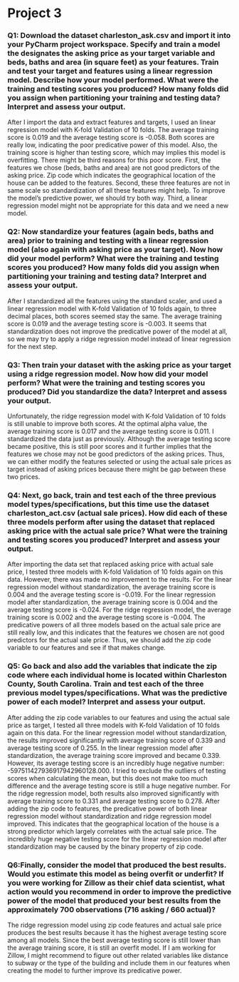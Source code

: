 # Project 3
### Q1: Download the dataset charleston_ask.csv and import it into your PyCharm project workspace. Specify and train a model the designates the asking price as your target variable and beds, baths and area (in square feet) as your features. Train and test your target and features using a linear regression model. Describe how your model performed. What were the training and testing scores you produced? How many folds did you assign when partitioning your training and testing data? Interpret and assess your output.

After I import the data and extract features and targets, I used an linear regression model with K-fold Validation of 10 folds. The average training score is 0.019 and the average testing score is -0.058.  Both scores are really low, indicating the poor predicative power of this model. Also, the training score is higher than testing score, which may implies this model is overfitting. There might be third reasons for this poor score. First, the features we chose (beds, baths and area) are not good predictors of the asking price. Zip code which indicates the geographical location of the house can be added to the features. Second, these three features are not in same scale so standardization of all these features might help. To improve the model’s predictive power, we should try both way. Third, a linear regression model might not be appropriate for this data and we need a new model. 


### Q2: Now standardize your features (again beds, baths and area) prior to training and testing with a linear regression model (also again with asking price as your target). Now how did your model perform? What were the training and testing scores you produced? How many folds did you assign when partitioning your training and testing data? Interpret and assess your output.

After I standardized all the features using the standard scaler, and used a linear regression model with K-fold Validation of 10 folds again, to three decimal places, both scores seemed stay the same. The average training score is 0.019 and the average testing score is -0.003. It seems that standardization does not improve the predicative power of the model at all, so we may try to apply a ridge regression model instead of linear regression for the next step.

### Q3: Then train your dataset with the asking price as your target using a ridge regression model. Now how did your model perform? What were the training and testing scores you produced? Did you standardize the data? Interpret and assess your output.

Unfortunately, the ridge regression model with K-fold Validation of 10 folds is still unable to improve both scores. At the optimal alpha value, the average training score is 0.017 and the average testing score is 0.011. I standardized the data just as previously. Although the average testing score became positive, this is still poor scores and it further implies that the features we chose may not be good predictors of the asking prices. Thus, we can either modify the features selected or using the actual sale prices as target instead of asking prices because there might be gap between these two prices. 


### Q4: Next, go back, train and test each of the three previous model types/specifications, but this time use the dataset charleston_act.csv (actual sale prices). How did each of these three models perform after using the dataset that replaced asking price with the actual sale price? What were the training and testing scores you produced? Interpret and assess your output.

After importing the data set that replaced asking price with actual sale price, I tested three models with K-fold Validation of 10 folds again on this data. However, there was made no improvement to the results. For the linear regression model without standardization,  the average training score is 0.004 and the average testing score is -0.019. For the linear regression model after standardization, the average training score is 0.004 and the average testing score is -0.024. For the ridge regression model, the average training score is 0.002 and the average testing score is -0.004. The predicative powers of all three models based on the actual sale price are still really low, and this indicates that the features we chosen are not good predictors for the actual sale price. Thus, we should add the zip code variable to our features and see if that makes change. 

### Q5: Go back and also add the variables that indicate the zip code where each individual home is located within Charleston County, South Carolina. Train and test each of the three previous model types/specifications. What was the predictive power of each model? Interpret and assess your output.

After adding the zip code variables to our features and using the actual sale price as target, I tested all three models with K-fold Validation of 10 folds again on this data. For the linear regression model without standardization, the results improved significantly with average training score of 0.339 and average testing score of 0.255. In the linear regression model after standardization, the average training score improved and became 0.339. However, its average testing score is an incredibly huge negative number: -597511427936917942960128.000. I tried to exclude the outliers of testing scores when calculating the mean, but this does not make too much difference and the average testing score is still a huge negative number. For the ridge regression model, both results also improved significantly with average training score to 0.331 and average testing score to 0.278. After adding the zip code to features, the predicative power of both linear regression model without standardization and ridge regression model improved. This indicates that the geographical location of the house is a strong predictor which largely correlates with the actual sale price. The incredibly huge negative testing score for the linear regression model after standardization may be caused by the binary property of zip code. 

### Q6:Finally, consider the model that produced the best results. Would you estimate this model as being overfit or underfit? If you were working for Zillow as their chief data scientist, what action would you recommend in order to improve the predictive power of the model that produced your best results from the approximately 700 observations (716 asking / 660 actual)?

The ridge regression model using zip code features and actual sale price produces the best results because it has the highest average testing score among all models. Since the best average testing score is still lower than the average training score, it is still an overfit model. If I am working for Zillow, I might recommend to figure out other related variables like distance to subway or the type of the building and include them in our features when creating the model to further improve its predicative power. 
